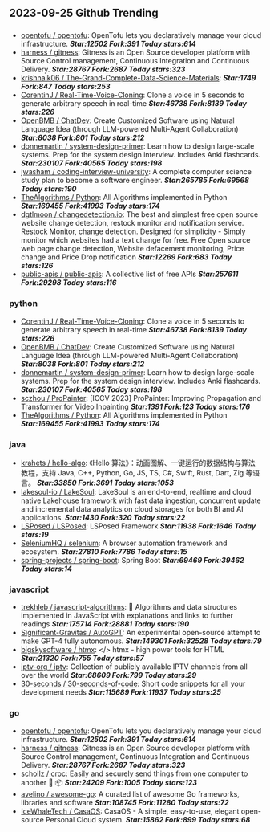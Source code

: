 ## 2023-09-25 Github Trending

### 
* [opentofu / opentofu](https://github.com/opentofu/opentofu): OpenTofu lets you declaratively manage your cloud infrastructure. ***Star:12502 Fork:391 Today stars:614***
* [harness / gitness](https://github.com/harness/gitness): Gitness is an Open Source developer platform with Source Control management, Continuous Integration and Continuous Delivery. ***Star:28767 Fork:2687 Today stars:323***
* [krishnaik06 / The-Grand-Complete-Data-Science-Materials](https://github.com/krishnaik06/The-Grand-Complete-Data-Science-Materials):  ***Star:1749 Fork:847 Today stars:253***
* [CorentinJ / Real-Time-Voice-Cloning](https://github.com/CorentinJ/Real-Time-Voice-Cloning): Clone a voice in 5 seconds to generate arbitrary speech in real-time ***Star:46738 Fork:8139 Today stars:226***
* [OpenBMB / ChatDev](https://github.com/OpenBMB/ChatDev): Create Customized Software using Natural Language Idea (through LLM-powered Multi-Agent Collaboration) ***Star:8038 Fork:801 Today stars:212***
* [donnemartin / system-design-primer](https://github.com/donnemartin/system-design-primer): Learn how to design large-scale systems. Prep for the system design interview. Includes Anki flashcards. ***Star:230107 Fork:40565 Today stars:198***
* [jwasham / coding-interview-university](https://github.com/jwasham/coding-interview-university): A complete computer science study plan to become a software engineer. ***Star:265785 Fork:69568 Today stars:190***
* [TheAlgorithms / Python](https://github.com/TheAlgorithms/Python): All Algorithms implemented in Python ***Star:169455 Fork:41993 Today stars:174***
* [dgtlmoon / changedetection.io](https://github.com/dgtlmoon/changedetection.io): The best and simplest free open source website change detection, restock monitor and notification service. Restock Monitor, change detection. Designed for simplicity - Simply monitor which websites had a text change for free. Free Open source web page change detection, Website defacement monitoring, Price change and Price Drop notification ***Star:12269 Fork:683 Today stars:126***
* [public-apis / public-apis](https://github.com/public-apis/public-apis): A collective list of free APIs ***Star:257611 Fork:29298 Today stars:116***

### python
* [CorentinJ / Real-Time-Voice-Cloning](https://github.com/CorentinJ/Real-Time-Voice-Cloning): Clone a voice in 5 seconds to generate arbitrary speech in real-time ***Star:46738 Fork:8139 Today stars:226***
* [OpenBMB / ChatDev](https://github.com/OpenBMB/ChatDev): Create Customized Software using Natural Language Idea (through LLM-powered Multi-Agent Collaboration) ***Star:8038 Fork:801 Today stars:212***
* [donnemartin / system-design-primer](https://github.com/donnemartin/system-design-primer): Learn how to design large-scale systems. Prep for the system design interview. Includes Anki flashcards. ***Star:230107 Fork:40565 Today stars:198***
* [sczhou / ProPainter](https://github.com/sczhou/ProPainter): [ICCV 2023] ProPainter: Improving Propagation and Transformer for Video Inpainting ***Star:1391 Fork:123 Today stars:176***
* [TheAlgorithms / Python](https://github.com/TheAlgorithms/Python): All Algorithms implemented in Python ***Star:169455 Fork:41993 Today stars:174***

### java
* [krahets / hello-algo](https://github.com/krahets/hello-algo): 《Hello 算法》：动画图解、一键运行的数据结构与算法教程，支持 Java, C++, Python, Go, JS, TS, C#, Swift, Rust, Dart, Zig 等语言。 ***Star:33850 Fork:3691 Today stars:1053***
* [lakesoul-io / LakeSoul](https://github.com/lakesoul-io/LakeSoul): LakeSoul is an end-to-end, realtime and cloud native Lakehouse framework with fast data ingestion, concurrent update and incremental data analytics on cloud storages for both BI and AI applications. ***Star:1430 Fork:320 Today stars:22***
* [LSPosed / LSPosed](https://github.com/LSPosed/LSPosed): LSPosed Framework ***Star:11938 Fork:1646 Today stars:19***
* [SeleniumHQ / selenium](https://github.com/SeleniumHQ/selenium): A browser automation framework and ecosystem. ***Star:27810 Fork:7786 Today stars:15***
* [spring-projects / spring-boot](https://github.com/spring-projects/spring-boot): Spring Boot ***Star:69469 Fork:39462 Today stars:14***

### javascript
* [trekhleb / javascript-algorithms](https://github.com/trekhleb/javascript-algorithms): 📝 Algorithms and data structures implemented in JavaScript with explanations and links to further readings ***Star:175714 Fork:28881 Today stars:190***
* [Significant-Gravitas / AutoGPT](https://github.com/Significant-Gravitas/AutoGPT): An experimental open-source attempt to make GPT-4 fully autonomous. ***Star:149301 Fork:32528 Today stars:79***
* [bigskysoftware / htmx](https://github.com/bigskysoftware/htmx): </> htmx - high power tools for HTML ***Star:21320 Fork:755 Today stars:57***
* [iptv-org / iptv](https://github.com/iptv-org/iptv): Collection of publicly available IPTV channels from all over the world ***Star:68609 Fork:799 Today stars:29***
* [30-seconds / 30-seconds-of-code](https://github.com/30-seconds/30-seconds-of-code): Short code snippets for all your development needs ***Star:115689 Fork:11937 Today stars:25***

### go
* [opentofu / opentofu](https://github.com/opentofu/opentofu): OpenTofu lets you declaratively manage your cloud infrastructure. ***Star:12502 Fork:391 Today stars:614***
* [harness / gitness](https://github.com/harness/gitness): Gitness is an Open Source developer platform with Source Control management, Continuous Integration and Continuous Delivery. ***Star:28767 Fork:2687 Today stars:323***
* [schollz / croc](https://github.com/schollz/croc): Easily and securely send things from one computer to another 🐊 📦 ***Star:24209 Fork:1005 Today stars:123***
* [avelino / awesome-go](https://github.com/avelino/awesome-go): A curated list of awesome Go frameworks, libraries and software ***Star:108745 Fork:11280 Today stars:72***
* [IceWhaleTech / CasaOS](https://github.com/IceWhaleTech/CasaOS): CasaOS - A simple, easy-to-use, elegant open-source Personal Cloud system. ***Star:15862 Fork:899 Today stars:68***
